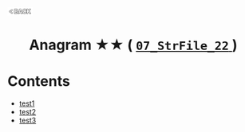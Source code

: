 <p align="left">
  <a href="../README.md">
    <img src="../../Z99-OTHERS/00-common/00-back.png" style="width:10%">
  </a>
</p>

<div align="center">
  <h1>
    Anagram ★★ (
      <a href="https://drive.google.com/file/d/1AXiZNOMmZwkKV2cUSMS500qbqEBiFDwQ/view?usp=drive_link">
        <code>07_StrFile_22</code>
      </a>
    )
  </h1>
</div>

# Contents

-   [test1]()
-   [test2]()
-   [test3]()

